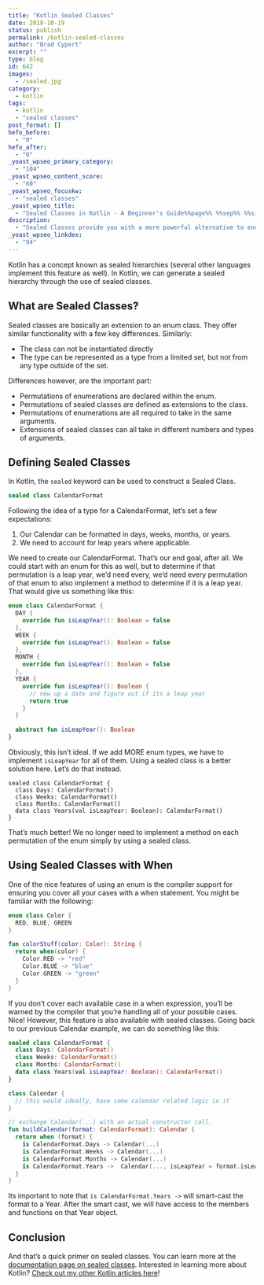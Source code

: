 ```yaml
---
title: "Kotlin Sealed Classes"
date: 2018-10-19
status: publish
permalink: /kotlin-sealed-classes
author: "Brad Cypert"
excerpt: ""
type: blog
id: 642
images:
  - /sealed.jpg
category:
  - kotlin
tags:
  - kotlin
  - "sealed classes"
post_format: []
hefo_before:
  - "0"
hefo_after:
  - "0"
_yoast_wpseo_primary_category:
  - "104"
_yoast_wpseo_content_score:
  - "60"
_yoast_wpseo_focuskw:
  - "sealed classes"
_yoast_wpseo_title:
  - "Sealed Classes in Kotlin - A Beginner's Guide%%page%% %%sep%% %%sitename%%"
description:
  - "Sealed Classes provide you with a more powerful alternative to enumerations in Kotlin. You can use sealed classes to help solve problems that enums wouldnt."
_yoast_wpseo_linkdex:
  - "94"
---
```


Kotlin has a concept known as sealed hierarchies (several other languages implement this feature as well). In Kotlin, we can generate a sealed hierarchy through the use of sealed classes.

## What are Sealed Classes?

Sealed classes are basically an extension to an enum class. They offer similar functionality with a few key differences. Similarly:

- The class can not be instantiated directly
- The type can be represented as a type from a limited set, but not from any type outside of the set.

Differences however, are the important part:

- Permutations of enumerations are declared within the enum.
- Permutations of sealed classes are defined as extensions to the class.
- Permutations of enumerations are all required to take in the same arguments.
- Extensions of sealed classes can all take in different numbers and types of arguments.

## Defining Sealed Classes

In Kotlin, the `sealed` keyword can be used to construct a Sealed Class.

```kotlin
sealed class CalendarFormat
```

Following the idea of a type for a CalendarFormat, let’s set a few expectations:

1. Our Calendar can be formatted in days, weeks, months, or years.
2. We need to account for leap years where applicable.

We need to create our CalendarFormat. That’s our end goal, after all. We could start with an enum for this as well, but to determine if that permutation is a leap year, we’d need every, we’d need every permutation of that enum to also implement a method to determine if it is a leap year. That would give us something like this:

```kotlin
enum class CalendarFormat {
  DAY {
    override fun isLeapYear(): Boolean = false
  },
  WEEK {
    override fun isLeapYear(): Boolean = false
  },
  MONTH {
    override fun isLeapYear(): Boolean = false
  },
  YEAR {
    override fun isLeapYear(): Boolean {
      // new up a date and figure out if its a leap year
      return true
    }
  }

  abstract fun isLeapYear(): Boolean
}

```

Obviously, this isn’t ideal. If we add MORE enum types, we have to implement `isLeapYear` for all of them. Using a sealed class is a better solution here. Let’s do that instead.

```
sealed class CalendarFormat {
  class Days: CalendarFormat()
  class Weeks: CalendarFormat()
  class Months: CalendarFormat()
  data class Years(val isLeapYear: Boolean): CalendarFormat()
}
```

That’s much better! We no longer need to implement a method on each permutation of the enum simply by using a sealed class.

## Using Sealed Classes with When

One of the nice features of using an enum is the compiler support for ensuring you cover all your cases with a when statement. You might be familiar with the following:

```kotlin
enum class Color {
  RED, BLUE, GREEN
}

fun colorStuff(color: Color): String {
  return when(color) {
    Color.RED -> "red"
    Color.BLUE -> "blue"
    Color.GREEN -> "green"
  }
}

```

If you don’t cover each available case in a when expression, you’ll be warned by the compiler that you’re handling all of your possible cases. Nice! However, this feature is also available with sealed classes. Going back to our previous Calendar example, we can do something like this:

```kotlin
sealed class CalendarFormat {
  class Days: CalendarFormat()
  class Weeks: CalendarFormat()
  class Months: CalendarFormat()
  data class Years(val isLeapYear: Boolean): CalendarFormat()
}

class Calendar {
  // this would ideally, have some calendar related logic in it
}

// exchange Calendar(...) with an actual constructor call.
fun buildCalendar(format: CalendarFormat): Calendar {
  return when (format) {
    is CalendarFormat.Days -> Calendar(...)
    is CalendarFormat.Weeks -> Calendar(...)
    is CalendarFormat.Months -> Calendar(...)
    is CalendarFormat.Years ->  Calendar(..., isLeapYear = format.isLeapYear)
  }
}
```

Its important to note that `is CalendarFormat.Years ->` will smart-cast the format to a Year. After the smart cast, we will have access to the members and functions on that Year object.

## Conclusion

And that’s a quick primer on sealed classes. You can learn more at the [documentation page on sealed classes](https://kotlinlang.org/docs/reference/sealed-classes.html). Interested in learning more about Kotlin? [Check out my other Kotlin articles here](http://www.bradcypert.com/category/kotlin/)!
